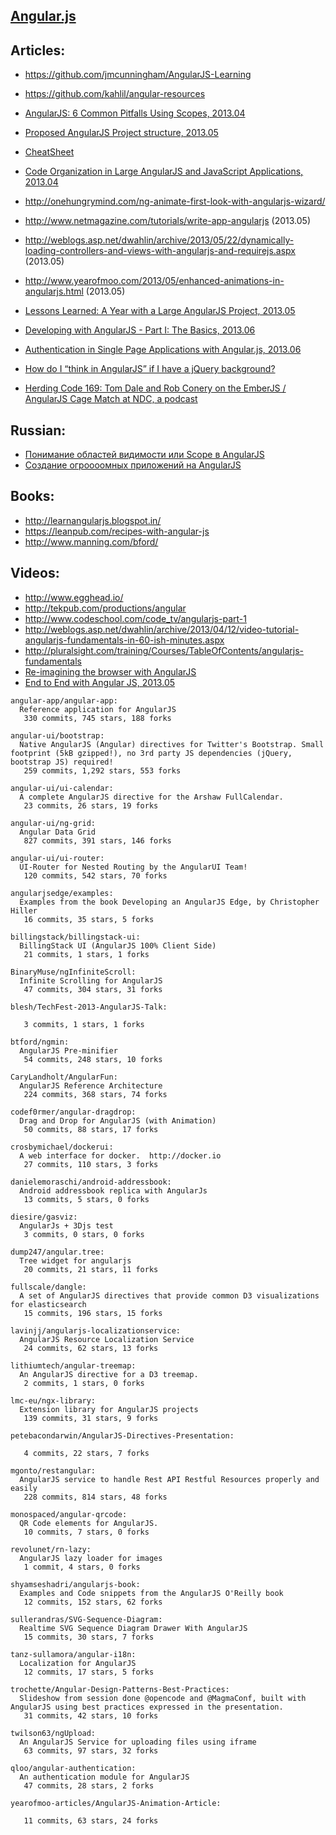 ## [Angular.js](http://angularjs.org/)


## Articles:
  - https://github.com/jmcunningham/AngularJS-Learning
  - https://github.com/kahlil/angular-resources

  - [AngularJS: 6 Common Pitfalls Using Scopes, 2013.04](http://thenittygritty.co/angularjs-pitfalls-using-scopes)
  - [Proposed AngularJS Project structure, 2013.05](http://www.blogeek.com.ar/2013/05/18/proposed-angulars-project-structure/)
  - [CheatSheet](http://www.cheatography.com/proloser/cheat-sheets/angularjs/)
  - [Code Organization in Large AngularJS and JavaScript Applications, 2013.04](http://cliffmeyers.com/blog/2013/4/21/code-organization-angularjs-javascript)
  - http://onehungrymind.com/ng-animate-first-look-with-angularjs-wizard/
  - http://www.netmagazine.com/tutorials/write-app-angularjs (2013.05)
  - http://weblogs.asp.net/dwahlin/archive/2013/05/22/dynamically-loading-controllers-and-views-with-angularjs-and-requirejs.aspx (2013.05)
  - http://www.yearofmoo.com/2013/05/enhanced-animations-in-angularjs.html (2013.05)
  - [Lessons Learned: A Year with a Large AngularJS Project, 2013.05](http://joelhooks.com/blog/2013/05/22/lessons-learned-kicking-off-an-angularjs-project/)
  - [Developing with AngularJS - Part I: The Basics, 2013.06](http://raibledesigns.com/rd/entry/developing_with_angularjs_part_i)
  - [Authentication in Single Page Applications with Angular.js, 2013.06](http://www.frederiknakstad.com/authentication-in-single-page-applications-with-angular-js/)
  - [How do I “think in AngularJS” if I have a jQuery background?](http://stackoverflow.com/questions/14994391/how-do-i-think-in-angularjs-if-i-have-a-jquery-background)
  - [Herding Code 169: Tom Dale and Rob Conery on the EmberJS / AngularJS Cage Match at NDC, a podcast](http://herdingcode.com/herding-code-169-tom-dale-and-rob-conery-on-the-emberjs-angularjs-cage-match-at-ndc/)

## Russian:
  - [Понимание областей видимости или Scope в AngularJS](http://habrahabr.ru/post/182670/)
  - [Создание огроооомных приложений на AngularJS](http://habrahabr.ru/post/182556/)

## Books:
  - http://learnangularjs.blogspot.in/
  - https://leanpub.com/recipes-with-angular-js
  - http://www.manning.com/bford/

## Videos:
  - http://www.egghead.io/
  - http://tekpub.com/productions/angular
  - http://www.codeschool.com/code_tv/angularjs-part-1
  - http://weblogs.asp.net/dwahlin/archive/2013/04/12/video-tutorial-angularjs-fundamentals-in-60-ish-minutes.aspx
  - http://pluralsight.com/training/Courses/TableOfContents/angularjs-fundamentals
  - [Re-imagining the browser with AngularJS](http://parleys.com/play/5148922b0364bc17fc56c91b/chapter37/about)
  - [End to End with Angular JS, 2013.05](http://www.youtube.com/watch?v=hqAyiqUs93c)


<!-- PROJECTS_LIST_START -->
    angular-app/angular-app:
      Reference application for AngularJS
       330 commits, 745 stars, 188 forks

    angular-ui/bootstrap:
      Native AngularJS (Angular) directives for Twitter's Bootstrap. Small footprint (5kB gzipped!), no 3rd party JS dependencies (jQuery, bootstrap JS) required!
       259 commits, 1,292 stars, 553 forks

    angular-ui/ui-calendar:
      A complete AngularJS directive for the Arshaw FullCalendar.
       23 commits, 26 stars, 19 forks

    angular-ui/ng-grid:
      Angular Data Grid
       827 commits, 391 stars, 146 forks

    angular-ui/ui-router:
      UI-Router for Nested Routing by the AngularUI Team!
       120 commits, 542 stars, 70 forks

    angularjsedge/examples:
      Examples from the book Developing an AngularJS Edge, by Christopher Hiller
       16 commits, 35 stars, 5 forks

    billingstack/billingstack-ui:
      BillingStack UI (AngularJS 100% Client Side)
       21 commits, 1 stars, 1 forks

    BinaryMuse/ngInfiniteScroll:
      Infinite Scrolling for AngularJS
       47 commits, 304 stars, 31 forks

    blesh/TechFest-2013-AngularJS-Talk:

       3 commits, 1 stars, 1 forks

    btford/ngmin:
      AngularJS Pre-minifier
       54 commits, 248 stars, 10 forks

    CaryLandholt/AngularFun:
      AngularJS Reference Architecture
       224 commits, 368 stars, 74 forks

    codef0rmer/angular-dragdrop:
      Drag and Drop for AngularJS (with Animation)
       50 commits, 88 stars, 17 forks

    crosbymichael/dockerui:
      A web interface for docker.  http://docker.io
       27 commits, 110 stars, 3 forks

    danielemoraschi/android-addressbook:
      Android addressbook replica with AngularJs
       13 commits, 5 stars, 0 forks

    diesire/gasviz:
      AngularJs + 3Djs test
       3 commits, 0 stars, 0 forks

    dump247/angular.tree:
      Tree widget for angularjs
       20 commits, 21 stars, 11 forks

    fullscale/dangle:
      A set of AngularJS directives that provide common D3 visualizations for elasticsearch
       15 commits, 196 stars, 15 forks

    lavinjj/angularjs-localizationservice:
      AngularJS Resource Localization Service
       24 commits, 62 stars, 13 forks

    lithiumtech/angular-treemap:
      An AngularJS directive for a D3 treemap.
       2 commits, 1 stars, 0 forks

    lmc-eu/ngx-library:
      Extension library for AngularJS projects
       139 commits, 31 stars, 9 forks

    petebacondarwin/AngularJS-Directives-Presentation:

       4 commits, 22 stars, 7 forks

    mgonto/restangular:
      AngularJS service to handle Rest API Restful Resources properly and easily
       228 commits, 814 stars, 48 forks

    monospaced/angular-qrcode:
      QR Code elements for AngularJS.
       10 commits, 7 stars, 0 forks

    revolunet/rn-lazy:
      AngularJS lazy loader for images
       1 commit, 4 stars, 0 forks

    shyamseshadri/angularjs-book:
      Examples and Code snippets from the AngularJS O'Reilly book
       12 commits, 152 stars, 62 forks

    sullerandras/SVG-Sequence-Diagram:
      Realtime SVG Sequence Diagram Drawer With AngularJS
       15 commits, 30 stars, 7 forks

    tanz-sullamora/angular-i18n:
      Localization for AngularJS
       12 commits, 17 stars, 5 forks

    trochette/Angular-Design-Patterns-Best-Practices:
      Slideshow from session done @opencode and @MagmaConf, built with AngularJS using best practices expressed in the presentation.
       31 commits, 42 stars, 10 forks

    twilson63/ngUpload:
      An AngularJS Service for uploading files using iframe
       63 commits, 97 stars, 32 forks

    qloo/angular-authentication:
      An authentication module for AngularJS
       47 commits, 28 stars, 2 forks

    yearofmoo-articles/AngularJS-Animation-Article:

       11 commits, 63 stars, 24 forks
<!-- PROJECTS_LIST_END -->

